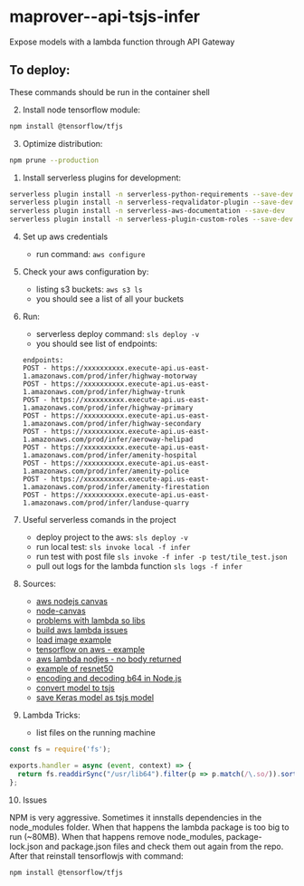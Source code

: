 # maprover--api-tsjs-infer

Expose models with a lambda function through API Gateway

## To deploy:

These commands should be run in the container shell

2. Install node tensorflow module:

```bash
npm install @tensorflow/tfjs
```

3. Optimize distribution:

```bash
npm prune --production
```

1. Install serverless plugins for development:

```bash
serverless plugin install -n serverless-python-requirements --save-dev
serverless plugin install -n serverless-reqvalidator-plugin --save-dev
serverless plugin install -n serverless-aws-documentation --save-dev
serverless plugin install -n serverless-plugin-custom-roles --save-dev
```

4. Set up aws credentials

    - run command: `aws configure`

5. Check your aws configuration by: 

    - listing s3 buckets: `aws s3 ls`
    - you should see a list of all your buckets

6. Run:

    - serverless deploy command: `sls deploy -v`
    - you should see list of endpoints: 
    
    ```
    endpoints:
    POST - https://xxxxxxxxxx.execute-api.us-east-1.amazonaws.com/prod/infer/highway-motorway
    POST - https://xxxxxxxxxx.execute-api.us-east-1.amazonaws.com/prod/infer/highway-trunk
    POST - https://xxxxxxxxxx.execute-api.us-east-1.amazonaws.com/prod/infer/highway-primary
    POST - https://xxxxxxxxxx.execute-api.us-east-1.amazonaws.com/prod/infer/highway-secondary
    POST - https://xxxxxxxxxx.execute-api.us-east-1.amazonaws.com/prod/infer/aeroway-helipad
    POST - https://xxxxxxxxxx.execute-api.us-east-1.amazonaws.com/prod/infer/amenity-hospital
    POST - https://xxxxxxxxxx.execute-api.us-east-1.amazonaws.com/prod/infer/amenity-police
    POST - https://xxxxxxxxxx.execute-api.us-east-1.amazonaws.com/prod/infer/amenity-firestation
    POST - https://xxxxxxxxxx.execute-api.us-east-1.amazonaws.com/prod/infer/landuse-quarry
    ```

7. Useful serverless comands in the project 

    - deploy project to the aws: `sls deploy -v`
    - run local test: `sls invoke local -f infer`
    - run test with post file `sls invoke -f infer -p test/tile_test.json`
    - pull out logs for the lambda function `sls logs -f infer`

8. Sources:

    - [aws nodejs canvas](https://github.com/Automattic/node-canvas/wiki/Installation:-AWS-Lambda)
    - [node-canvas](https://github.com/Automattic/node-canvas)
    - [problems with lambda so libs](https://github.com/Automattic/node-canvas/issues/680)
    - [build aws lambda issues](https://github.com/Automattic/node-canvas/issues/680)
    - [load image example](https://medium.com/@nico.axtmann95/scalable-image-classification-with-onnx-js-and-aws-lambda-ab3d7bd1723)
    - [tensorflow on aws - example](http://blog.zenof.ai/object-detection-in-react-native-app-using-tensorflow-js/)
    - [aws lambda nodjes - no body returned](https://medium.com/lifeomic/a-two-week-search-for-the-missing-body-of-a-lambda-function-response-c9ee79bd8093)
    - [example of resnet50](https://medium.com/@nico.axtmann95/scalable-image-classification-with-onnx-js-and-aws-lambda-ab3d7bd1723)
    - [encoding and decoding b64 in Node.js](https://stackabuse.com/encoding-and-decoding-base64-strings-in-node-js/)
    - [convert model to tsjs](https://www.tensorflow.org/js/tutorials/conversion/import_keras)
    - [save Keras model as tsjs model](https://www.tensorflow.org/js/tutorials/conversion/import_keras)

9. Lambda Tricks:
    - list files on the running machine
    
```javascript
const fs = require('fs');

exports.handler = async (event, context) => {
  return fs.readdirSync("/usr/lib64").filter(p => p.match(/\.so/)).sort().join("\n");
};
```

10. Issues

NPM is very aggressive. Sometimes it innstalls dependencies in the node_modules folder.
When that happens the lambda package is too big to run (~80MB). When that happens remove
node_modules, package-lock.json and package.json files and check them out again from the 
repo. After that reinstall tensorflowjs with command:

```bash
npm install @tensorflow/tfjs
```

